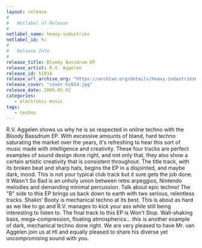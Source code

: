 ```yaml
---
layout: release
#
#   Netlabel of Release
#
netlabel_name: heavy-industries
netlabel_id: hi
#
#   Release Info
#
release_title: Bloody Bassdrum EP
release_artist: R.V. Aggelen
release_id: hi014
release_url_archive_org: "https://archive.org/details/heavy-industries014"
release_cover: "cover-hi014.jpg"
release_date: 2005-01-02
categories:
   - electronic music
tags:
   - techno
---
```

R.V. Aggelen shows us why he is so respected in online techno with the Bloody Bassdrum EP. With excessive amounts of bland, hard techno saturating the market over the years, it's refreshing to hear this sort of music made with intelligence and creativity. These four tracks are perfect examples of sound design done right, and not only that, they also show a certain artistic creativity that is consistent throughout. The title track, with its broken beat and sharp hats, begins the EP in a disjointed, and maybe dark, mood. This is not your typical club track but it sure gets the job done. It Wasn't So Bad is an unholy union between retro arpeggios, Nintendo melodies and demanding minimal percussion. Talk about epic techno! The "B" side to this EP brings us back down to earth with two serious, relentless tracks. Shakin' Booty is mechanical techno at its best. This is about as hard as we like to go and R.V. manages to kick your ass while still being interesting to listen to. The final track to this EP is Won't Stop. Wall-shaking bass, mega-compression, floating atmospherics... this is another example of dark, mechanical techno done right. We are very pleased to have Mr. van Aggelen join us at HI and equally pleased to share his diverse yet uncompromising sound with you.
